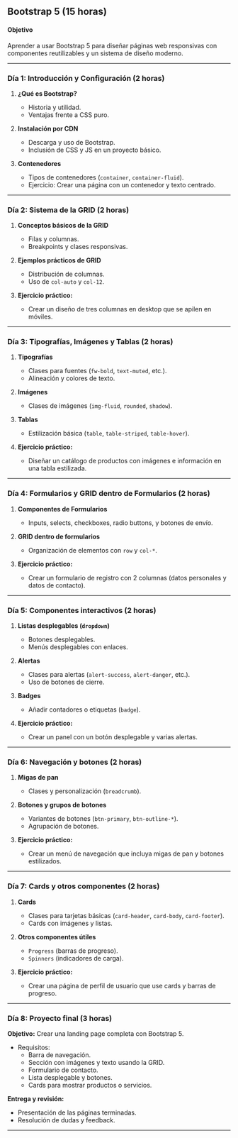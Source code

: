## **Bootstrap 5 (15 horas)**

#### **Objetivo**
Aprender a usar Bootstrap 5 para diseñar páginas web responsivas con componentes reutilizables y un sistema de diseño moderno.

---

### **Día 1: Introducción y Configuración (2 horas)**  
1. **¿Qué es Bootstrap?**
   - Historia y utilidad.
   - Ventajas frente a CSS puro.

2. **Instalación por CDN**
   - Descarga y uso de Bootstrap.
   - Inclusión de CSS y JS en un proyecto básico.

3. **Contenedores**
   - Tipos de contenedores (`container`, `container-fluid`).
   - Ejercicio: Crear una página con un contenedor y texto centrado.

---

### **Día 2: Sistema de la GRID (2 horas)**  
1. **Conceptos básicos de la GRID**
   - Filas y columnas.
   - Breakpoints y clases responsivas.

2. **Ejemplos prácticos de GRID**
   - Distribución de columnas.
   - Uso de `col-auto` y `col-12`.

3. **Ejercicio práctico:**
   - Crear un diseño de tres columnas en desktop que se apilen en móviles.

---

### **Día 3: Tipografías, Imágenes y Tablas (2 horas)**  
1. **Tipografías**
   - Clases para fuentes (`fw-bold`, `text-muted`, etc.).
   - Alineación y colores de texto.

2. **Imágenes**
   - Clases de imágenes (`img-fluid`, `rounded`, `shadow`).

3. **Tablas**
   - Estilización básica (`table`, `table-striped`, `table-hover`).

4. **Ejercicio práctico:**
   - Diseñar un catálogo de productos con imágenes e información en una tabla estilizada.

---

### **Día 4: Formularios y GRID dentro de Formularios (2 horas)**  
1. **Componentes de Formularios**
   - Inputs, selects, checkboxes, radio buttons, y botones de envío.

2. **GRID dentro de formularios**
   - Organización de elementos con `row` y `col-*`.

3. **Ejercicio práctico:**
   - Crear un formulario de registro con 2 columnas (datos personales y datos de contacto).

---

### **Día 5: Componentes interactivos (2 horas)**  
1. **Listas desplegables (`dropdown`)**
   - Botones desplegables.
   - Menús desplegables con enlaces.

2. **Alertas**
   - Clases para alertas (`alert-success`, `alert-danger`, etc.).
   - Uso de botones de cierre.

3. **Badges**
   - Añadir contadores o etiquetas (`badge`).

4. **Ejercicio práctico:**
   - Crear un panel con un botón desplegable y varias alertas.

---

### **Día 6: Navegación y botones (2 horas)**  
1. **Migas de pan**
   - Clases y personalización (`breadcrumb`).

2. **Botones y grupos de botones**
   - Variantes de botones (`btn-primary`, `btn-outline-*`).
   - Agrupación de botones.

3. **Ejercicio práctico:**
   - Crear un menú de navegación que incluya migas de pan y botones estilizados.

---

### **Día 7: Cards y otros componentes (2 horas)**  
1. **Cards**
   - Clases para tarjetas básicas (`card-header`, `card-body`, `card-footer`).
   - Cards con imágenes y listas.

2. **Otros componentes útiles**
   - `Progress` (barras de progreso).
   - `Spinners` (indicadores de carga).

3. **Ejercicio práctico:**
   - Crear una página de perfil de usuario que use cards y barras de progreso.

---

### **Día 8: Proyecto final (3 horas)**  
**Objetivo:** Crear una landing page completa con Bootstrap 5.  
- Requisitos:
  - Barra de navegación.
  - Sección con imágenes y texto usando la GRID.
  - Formulario de contacto.
  - Lista desplegable y botones.
  - Cards para mostrar productos o servicios.

**Entrega y revisión:**  
- Presentación de las páginas terminadas.
- Resolución de dudas y feedback.

---
